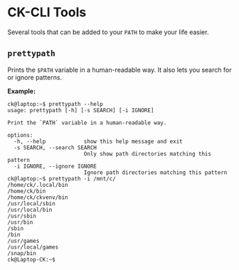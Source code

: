 # CK-CLI Tools

Several tools that can be added to your `PATH` to make your life easier.

## `prettypath`

Prints the `$PATH` variable in a human-readable way. It also lets you search for or ignore patterns.

**Example:**
```
ck@laptop:~$ prettypath --help
usage: prettypath [-h] [-s SEARCH] [-i IGNORE]

Print the `PATH` variable in a human-readable way.

options:
  -h, --help            show this help message and exit
  -s SEARCH, --search SEARCH
                        Only show path directories matching this pattern
  -i IGNORE, --ignore IGNORE
                        Ignore path directories matching this pattern
ck@laptop:~$ prettypath -i /mnt/c/
/home/ck/.local/bin
/home/ck/bin
/home/ck/ckvenv/bin
/usr/local/sbin
/usr/local/bin
/usr/sbin
/usr/bin
/sbin
/bin
/usr/games
/usr/local/games
/snap/bin
ck@Laptop-CK:~$
```